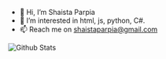 - 👋 Hi, I’m Shaista Parpia
- 👀 I’m interested in html, js, python, C#.
- 📫 Reach me on shaistaparpia@gmail.com

<!---
Shaistaparpia/Shaistaparpia is a ✨ special ✨ repository because its `README.md` (this file) appears on your GitHub profile.
You can click the Preview link to take a look at your changes.
--->


![Github Stats](https://github-readme-stats.vercel.app/api?username=Shaistaparpia&theme=radical)
